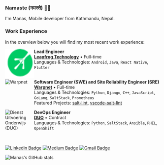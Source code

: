 ###  Namaste (नमस्ते) 🙏🏽

I'm Manas, Mobile developer from  Kathmandu, Nepal. 

### Work Experience
In the overview below you will find my most recent work experience:

[<img align="left" height="94px" width="94px" alt="Leapforg" src="https://github.com/manas-raj-shrestha/manas-raj-shrestha/blob/main/lflogo.png"/>](https://www.lftechnology.com/)

**Lead Engineer** \
[**Leapfrog Technology**](https://www.lftechnology.com/) • Full-time \
Languages & Technologies: `Android`, `Java`, `React Native`, `Flutter` \
<br/>

[<img align="left" height="94px" width="94px" alt="Warpnet" src="https://github.com/manas-raj-shrestha/manas-raj-shrestha/lflogo.png?raw=true"/>](https://warpnet.nl/)

**Software Engineer (SWE) and Site Reliability Engineer (SRE)** \
[**Warpnet**](https://warpnet.nl/) • Full-time \
Languages & Technologies: `Python`, `Django`, `C++`, `JavaScript`, `GoLang`, `SaltStack`, `Prometheus` \
Featured Projects: [salt-lint](https://github.com/warpnet/salt-lint), [vscode-salt-lint](https://github.com/warpnet/vscode-salt-lint)
<br/>

[<img align="left" height="94px" width="94px" alt="Dienst Uitvoering Onderwijs (DUO)" src="https://github.com/roaldnefs/roaldnefs/blob/main/images/duo.jpeg?raw=true"/>](https://duo.nl/)

**DevOps Engineer** \
[**DUO**](https://duo.nl/) • Contract \
Languages & Technologies: `Python`, `SaltStack`, `Ansible`, `RHEL`, `OpenShift` \
<br/>
<br/>

[![Linkedin Badge](https://img.shields.io/badge/-manas-blue?style=flat&logo=Linkedin&logoColor=white&link=https://www.linkedin.com/in/manasrajshrestha/)](https://www.linkedin.com/in/manasrajshrestha/)
[![Medium Badge](https://img.shields.io/badge/-@manasshrestha-000000?style=flat&labelColor=000000&logo=Medium&link=https://medium.com/@manas-shrestha)](https://medium.com/@manas-shrestha)
[![Gmail Badge](https://img.shields.io/badge/-manas.shtha-c14438?style=flat&logo=Gmail&logoColor=white&link=mailto:manas.shtha@gmail.com)](mailto:manas.shtha@gmail.com)


![Manas's GitHub stats](https://github-readme-stats.vercel.app/api?username=manas-raj-shrestha&count_private=true&show_icons=true&theme=radical)
